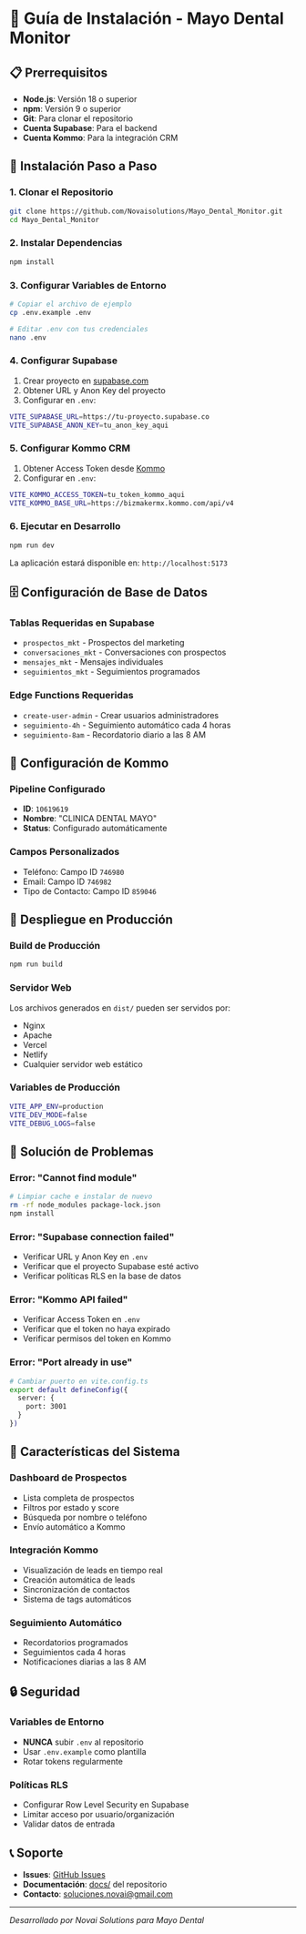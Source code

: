 # 🚀 Guía de Instalación - Mayo Dental Monitor

## 📋 Prerrequisitos

- **Node.js**: Versión 18 o superior
- **npm**: Versión 9 o superior
- **Git**: Para clonar el repositorio
- **Cuenta Supabase**: Para el backend
- **Cuenta Kommo**: Para la integración CRM

## 🔧 Instalación Paso a Paso

### **1. Clonar el Repositorio**
```bash
git clone https://github.com/Novaisolutions/Mayo_Dental_Monitor.git
cd Mayo_Dental_Monitor
```

### **2. Instalar Dependencias**
```bash
npm install
```

### **3. Configurar Variables de Entorno**
```bash
# Copiar el archivo de ejemplo
cp .env.example .env

# Editar .env con tus credenciales
nano .env
```

### **4. Configurar Supabase**
1. Crear proyecto en [supabase.com](https://supabase.com)
2. Obtener URL y Anon Key del proyecto
3. Configurar en `.env`:
```bash
VITE_SUPABASE_URL=https://tu-proyecto.supabase.co
VITE_SUPABASE_ANON_KEY=tu_anon_key_aqui
```

### **5. Configurar Kommo CRM**
1. Obtener Access Token desde [Kommo](https://bizmakermx.kommo.com)
2. Configurar en `.env`:
```bash
VITE_KOMMO_ACCESS_TOKEN=tu_token_kommo_aqui
VITE_KOMMO_BASE_URL=https://bizmakermx.kommo.com/api/v4
```

### **6. Ejecutar en Desarrollo**
```bash
npm run dev
```

La aplicación estará disponible en: `http://localhost:5173`

## 🗄️ Configuración de Base de Datos

### **Tablas Requeridas en Supabase**
- `prospectos_mkt` - Prospectos del marketing
- `conversaciones_mkt` - Conversaciones con prospectos
- `mensajes_mkt` - Mensajes individuales
- `seguimientos_mkt` - Seguimientos programados

### **Edge Functions Requeridas**
- `create-user-admin` - Crear usuarios administradores
- `seguimiento-4h` - Seguimiento automático cada 4 horas
- `seguimiento-8am` - Recordatorio diario a las 8 AM

## 🔌 Configuración de Kommo

### **Pipeline Configurado**
- **ID**: `10619619`
- **Nombre**: "CLINICA DENTAL MAYO"
- **Status**: Configurado automáticamente

### **Campos Personalizados**
- Teléfono: Campo ID `746980`
- Email: Campo ID `746982`
- Tipo de Contacto: Campo ID `859046`

## 🚀 Despliegue en Producción

### **Build de Producción**
```bash
npm run build
```

### **Servidor Web**
Los archivos generados en `dist/` pueden ser servidos por:
- Nginx
- Apache
- Vercel
- Netlify
- Cualquier servidor web estático

### **Variables de Producción**
```bash
VITE_APP_ENV=production
VITE_DEV_MODE=false
VITE_DEBUG_LOGS=false
```

## 🔧 Solución de Problemas

### **Error: "Cannot find module"**
```bash
# Limpiar cache e instalar de nuevo
rm -rf node_modules package-lock.json
npm install
```

### **Error: "Supabase connection failed"**
- Verificar URL y Anon Key en `.env`
- Verificar que el proyecto Supabase esté activo
- Verificar políticas RLS en la base de datos

### **Error: "Kommo API failed"**
- Verificar Access Token en `.env`
- Verificar que el token no haya expirado
- Verificar permisos del token en Kommo

### **Error: "Port already in use"**
```bash
# Cambiar puerto en vite.config.ts
export default defineConfig({
  server: {
    port: 3001
  }
})
```

## 📱 Características del Sistema

### **Dashboard de Prospectos**
- Lista completa de prospectos
- Filtros por estado y score
- Búsqueda por nombre o teléfono
- Envío automático a Kommo

### **Integración Kommo**
- Visualización de leads en tiempo real
- Creación automática de leads
- Sincronización de contactos
- Sistema de tags automáticos

### **Seguimiento Automático**
- Recordatorios programados
- Seguimientos cada 4 horas
- Notificaciones diarias a las 8 AM

## 🔒 Seguridad

### **Variables de Entorno**
- **NUNCA** subir `.env` al repositorio
- Usar `.env.example` como plantilla
- Rotar tokens regularmente

### **Políticas RLS**
- Configurar Row Level Security en Supabase
- Limitar acceso por usuario/organización
- Validar datos de entrada

## 📞 Soporte

- **Issues**: [GitHub Issues](https://github.com/Novaisolutions/Mayo_Dental_Monitor/issues)
- **Documentación**: [docs/](docs/) del repositorio
- **Contacto**: soluciones.novai@gmail.com

---

*Desarrollado por Novai Solutions para Mayo Dental*